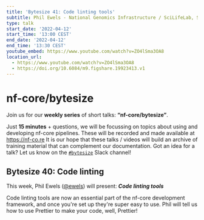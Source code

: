 ```yaml
---
title: 'Bytesize 41: Code linting tools'
subtitle: Phil Ewels - National Genomics Infrastructure / SciLifeLab, Sweden
type: talk
start_date: '2022-04-12'
start_time: '13:00 CEST'
end_date: '2022-04-12'
end_time: '13:30 CEST'
youtube_embed: https://www.youtube.com/watch?v=ZO4lSma3OA8
location_url:
  - https://www.youtube.com/watch?v=ZO4lSma3OA8
  - https://doi.org/10.6084/m9.figshare.19923413.v1
---
```


# nf-core/bytesize

Join us for our **weekly series** of short talks: **“nf-core/bytesize”**.

Just **15 minutes** + questions, we will be focussing on topics about using and developing nf-core pipelines.
These will be recorded and made available at <https://nf-co.re>
It is our hope that these talks / videos will build an archive of training material that can complement our documentation. Got an idea for a talk? Let us know on the [`#bytesize`](https://nfcore.slack.com/channels/bytesize) Slack channel!

## Bytesize 40: Code linting

This week, Phil Ewels ([@ewels](https://github.com/ewels/)) will present: _**Code linting tools**_

Code linting tools are now an essential part of the nf-core development framework, and once you're set up they're super easy to use.
Phil will tell us how to use Prettier to make your code, well, Prettier!
